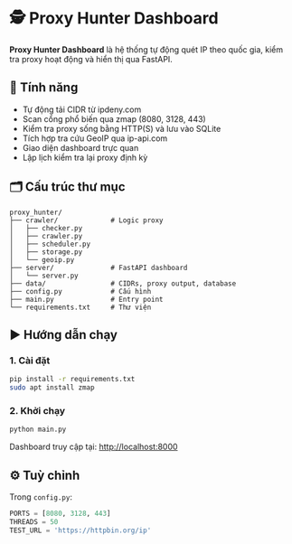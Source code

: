 # 🕵️ Proxy Hunter Dashboard

**Proxy Hunter Dashboard** là hệ thống tự động quét IP theo quốc gia, kiểm tra proxy hoạt động và hiển thị qua FastAPI.

## 🚀 Tính năng
- Tự động tải CIDR từ ipdeny.com
- Scan cổng phổ biến qua zmap (8080, 3128, 443)
- Kiểm tra proxy sống bằng HTTP(S) và lưu vào SQLite
- Tích hợp tra cứu GeoIP qua ip-api.com
- Giao diện dashboard trực quan
- Lập lịch kiểm tra lại proxy định kỳ

## 🗂 Cấu trúc thư mục
```
proxy_hunter/
├── crawler/             # Logic proxy
│   ├── checker.py
│   ├── crawler.py
│   ├── scheduler.py
│   ├── storage.py
│   └── geoip.py
├── server/              # FastAPI dashboard
│   └── server.py
├── data/                # CIDRs, proxy output, database
├── config.py            # Cấu hình
├── main.py              # Entry point
└── requirements.txt     # Thư viện
```

## ▶️ Hướng dẫn chạy
### 1. Cài đặt
```bash
pip install -r requirements.txt
sudo apt install zmap
```

### 2. Khởi chạy
```bash
python main.py
```
Dashboard truy cập tại: <http://localhost:8000>

## ⚙️ Tuỳ chỉnh
Trong `config.py`:
```python
PORTS = [8080, 3128, 443]
THREADS = 50
TEST_URL = 'https://httpbin.org/ip'
```
